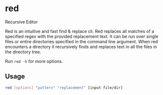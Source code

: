 # red
Recursive Editor

Red is an intuitive and fast find & replace cli.
Red replaces all matches of a specified regex with the provided replacement text.
It can be run over single files or entire directories specified in the command line argument.
When red encounters a directory it recursively finds and replaces text in all the files in the directory tree.

Run `red -h` for more options.

## Usage
```bash
red [options] "pattern" "replacement" [input file/dir]
```
